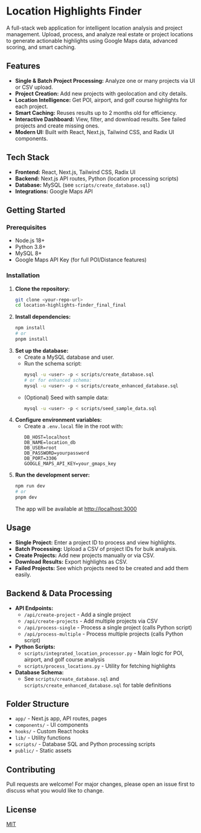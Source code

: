 # Location Highlights Finder

A full-stack web application for intelligent location analysis and project management. Upload, process, and analyze real estate or project locations to generate actionable highlights using Google Maps data, advanced scoring, and smart caching.

## Features
- **Single & Batch Project Processing:** Analyze one or many projects via UI or CSV upload.
- **Project Creation:** Add new projects with geolocation and city details.
- **Location Intelligence:** Get POI, airport, and golf course highlights for each project.
- **Smart Caching:** Reuses results up to 2 months old for efficiency.
- **Interactive Dashboard:** View, filter, and download results. See failed projects and create missing ones.
- **Modern UI:** Built with React, Next.js, Tailwind CSS, and Radix UI components.

## Tech Stack
- **Frontend:** React, Next.js, Tailwind CSS, Radix UI
- **Backend:** Next.js API routes, Python (location processing scripts)
- **Database:** MySQL (see `scripts/create_database.sql`)
- **Integrations:** Google Maps API

## Getting Started

### Prerequisites
- Node.js 18+
- Python 3.8+
- MySQL 8+
- Google Maps API Key (for full POI/Distance features)

### Installation
1. **Clone the repository:**
   ```bash
   git clone <your-repo-url>
   cd location-highlights-finder_final_final
   ```
2. **Install dependencies:**
   ```bash
   npm install
   # or
   pnpm install
   ```
3. **Set up the database:**
   - Create a MySQL database and user.
   - Run the schema script:
     ```bash
     mysql -u <user> -p < scripts/create_database.sql
     # or for enhanced schema:
     mysql -u <user> -p < scripts/create_enhanced_database.sql
     ```
   - (Optional) Seed with sample data:
     ```bash
     mysql -u <user> -p < scripts/seed_sample_data.sql
     ```
4. **Configure environment variables:**
   - Create a `.env.local` file in the root with:
     ```env
     DB_HOST=localhost
     DB_NAME=location_db
     DB_USER=root
     DB_PASSWORD=yourpassword
     DB_PORT=3306
     GOOGLE_MAPS_API_KEY=your_gmaps_key
     ```
5. **Run the development server:**
   ```bash
   npm run dev
   # or
   pnpm dev
   ```
   The app will be available at [http://localhost:3000](http://localhost:3000)

## Usage
- **Single Project:** Enter a project ID to process and view highlights.
- **Batch Processing:** Upload a CSV of project IDs for bulk analysis.
- **Create Projects:** Add new projects manually or via CSV.
- **Download Results:** Export highlights as CSV.
- **Failed Projects:** See which projects need to be created and add them easily.

## Backend & Data Processing
- **API Endpoints:**
  - `/api/create-project` - Add a single project
  - `/api/create-projects` - Add multiple projects via CSV
  - `/api/process-single` - Process a single project (calls Python script)
  - `/api/process-multiple` - Process multiple projects (calls Python script)
- **Python Scripts:**
  - `scripts/integrated_location_processor.py` - Main logic for POI, airport, and golf course analysis
  - `scripts/process_locations.py` - Utility for fetching highlights
- **Database Schema:**
  - See `scripts/create_database.sql` and `scripts/create_enhanced_database.sql` for table definitions

## Folder Structure
- `app/` - Next.js app, API routes, pages
- `components/` - UI components
- `hooks/` - Custom React hooks
- `lib/` - Utility functions
- `scripts/` - Database SQL and Python processing scripts
- `public/` - Static assets

## Contributing
Pull requests are welcome! For major changes, please open an issue first to discuss what you would like to change.

## License
[MIT](LICENSE)
